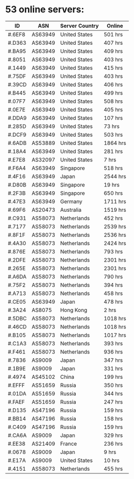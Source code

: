 # 53 online servers:

| ID | ASN | Server Country | Online |
| ------ | ------ | ------ | ------ |
| #.6EF8 | AS63949 | United States | 501 hrs |
| #.D363 | AS63949 | United States | 407 hrs |
| #.BA95 | AS63949 | United States | 409 hrs |
| #.8051 | AS63949 | United States | 403 hrs |
| #.1449 | AS63949 | United States | 415 hrs |
| #.75DF | AS63949 | United States | 403 hrs |
| #.39CD | AS63949 | United States | 406 hrs |
| #.B445 | AS63949 | United States | 499 hrs |
| #.07F7 | AS63949 | United States | 508 hrs |
| #.0E7E | AS63949 | United States | 405 hrs |
| #.DDA9 | AS63949 | United States | 107 hrs |
| #.285D | AS63949 | United States | 73 hrs |
| #.DCF9 | AS63949 | United States | 503 hrs |
| #.6ADB | AS53889 | United States | 1864 hrs |
| #.18A4 | AS63949 | United States | 281 hrs |
| #.E7E8 | AS32097 | United States | 7 hrs |
| #.F6A4 | AS63949 | Singapore | 518 hrs |
| #.4F16 | AS63949 | Japan | 2544 hrs |
| #.D80B | AS63949 | Singapore | 19 hrs |
| #.2F3B | AS63949 | Singapore | 650 hrs |
| #.47E3 | AS63949 | Germany | 1711 hrs |
| #.69F6 | AS20473 | Australia | 1519 hrs |
| #.C931 | AS58073 | Netherlands | 452 hrs |
| #.7177 | AS58073 | Netherlands | 2539 hrs |
| #.8F1F | AS58073 | Netherlands | 2536 hrs |
| #.4A30 | AS58073 | Netherlands | 2424 hrs |
| #.876E | AS58073 | Netherlands | 793 hrs |
| #.2DFE | AS58073 | Netherlands | 2301 hrs |
| #.265E | AS58073 | Netherlands | 2301 hrs |
| #.A6DA | AS58073 | Netherlands | 790 hrs |
| #.75F2 | AS58073 | Netherlands | 394 hrs |
| #.A713 | AS58073 | Netherlands | 458 hrs |
| #.CE05 | AS63949 | Japan | 478 hrs |
| #.3A24 | AS8075 | Hong Kong | 2 hrs |
| #.5DBC | AS58073 | Netherlands | 1018 hrs |
| #.46CD | AS58073 | Netherlands | 1018 hrs |
| #.B105 | AS58073 | Netherlands | 1017 hrs |
| #.C1A3 | AS58073 | Netherlands | 393 hrs |
| #.F461 | AS58073 | Netherlands | 936 hrs |
| #.7836 | AS9009 | Japan | 347 hrs |
| #.1B9E | AS9009 | Japan | 331 hrs |
| #.4974 | AS45102 | China | 199 hrs |
| #.EFFF | AS51659 | Russia | 350 hrs |
| #.01DA | AS51659 | Russia | 344 hrs |
| #.FAEF | AS51659 | Russia | 247 hrs |
| #.D135 | AS47196 | Russia | 159 hrs |
| #.BB14 | AS47196 | Russia | 158 hrs |
| #.C409 | AS47196 | Russia | 159 hrs |
| #.CA6A | AS9009 | Japan | 329 hrs |
| #.EE38 | AS21409 | France | 236 hrs |
| #.0678 | AS9009 | Japan | 9 hrs |
| #.E17A | AS9009 | United States | 10 hrs |
| #.4151 | AS58073 | Netherlands | 455 hrs |

